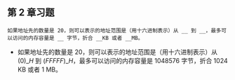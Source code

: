 ## 第 2 章习题

```
如果地址先的数量是 20，则可以表示的地址范围是（用十六进制表示）从 __ 到 __，最多可以访问的内存容量是 __ 字节，折合 __KB 或者 __MB。
```

- 如果地址先的数量是 20，则可以表示的地址范围是（用十六进制表示）从 $(0)\_{H}$ 到 $(FFFFF)\_{H}$，最多可以访问的内存容量是 $1048576$ 字节，折合 $1024$ KB 或者 $1$ MB。
